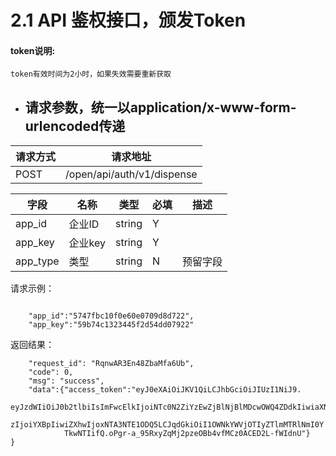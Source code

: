# 2.1 API 鉴权接口，颁发Token

#### token说明:

```
token有效时间为2小时，如果失效需要重新获取

```

* ## 请求参数，统一以application/x-www-form-urlencoded传递

| 请求方式 | 请求地址 |
| --- | --- |
| POST | /open/api/auth/v1/dispense |

| 字段 | 名称 | 类型 | 必填 | 描述 |
| --- | --- | --- | --- | --- |
| app\_id | 企业ID | string | Y |  |
| app\_key | 企业key | string | Y |  |
| app\_type | 类型 | string | N | 预留字段 |

请求示例：

```

    "app_id":"5747fbc10f0e60e0709d8d722",
    "app_key":"59b74c1323445f2d54dd07922"

```

返回结果：

```
    "request_id": "RqnwAR3En48ZbaMfa6Ub",
    "code": 0,
    "msg": "success",
    "data":{"access_token":"eyJ0eXAiOiJKV1QiLCJhbGciOiJIUzI1NiJ9.
            eyJzdWIiOiJ0b2tlbiIsImFwcElkIjoiNTc0N2ZiYzEwZjBlNjBlMDcwOWQ4ZDdkIiwiaXN
            zIjoiYXBpIiwiZXhwIjoxNTA3NTE1ODQ5LCJqdGkiOiI1OWNkYWVjOTIyZTlmMTRlNmI0Y
            TkwNTIifQ.oPgr-a_95RxyZqMj2pzeOBb4vfMCz0ACED2L-fWIdnU"}
}
```



